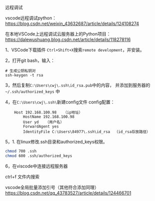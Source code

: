远程调试

vscode远程调试python：
https://blog.csdn.net/weixin_43632687/article/details/124108274

在本地VSCode上远程调试云服务器上的Python项目：
https://dalewushuang.blog.csdn.net/article/details/118278116


1、VSCode下载插件
`Ctrl+Shift+X`搜索`remote development`，并安装。

2，打开git bash，输入：
```
# 生成公钥私钥对
ssh-keygen -t rsa
```

3，然后复制`C:\Users\cwj\.ssh\id_rsa.pub`中的内容，
并添加到服务器的`~/.ssh/authorized_keys` 中

4，在`C:\Users\cwj\.ssh\`新建config文件
	config配置：
```
	Host 192.168.100.98   （ip地址）
	    HostName 192.168.100.98   
	    User yd   （用户名）
	    ForwardAgent yes
	    IdentityFile C:\Users\84977\.ssh\id_rsa  （id_rsa存放路径）
```
5，1.  在linux修改.ssh目录和authorized_keys权限。
```bash
chmod 700 .ssh
chmod 600 .ssh/authorized_keys
```

6，在viscode中连接远程服务器

ctrl+f 文件内搜索


vscode全局批量添加引号（其他符合添加同理）
https://blog.csdn.net/qq_43783527/article/details/124466701